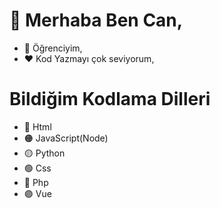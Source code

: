 # 👋 Merhaba Ben Can,
- 🎇 Öğrenciyim,
- ❤ Kod Yazmayı çok seviyorum,
# Bildiğim Kodlama Dilleri
- 🔴 Html
- 🟠 JavaScript(Node)
- 🟡 Python
- 🟢 Css
- 🔵 Php
- 🟣 Vue

<!---
IchBinMcd/IchBinMcd is a ✨ special ✨ repository because its `README.md` (this file) appears on your GitHub profile.
You can click the Preview link to take a look at your changes.
--->
